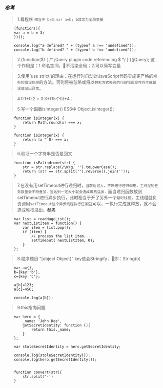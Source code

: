 ### [参考](https://www.toptal.com/javascript/interview-questions#form) ###

>1.看程序 `相当于 b=3;var a=b; b其实为全局变量`

        (function(){
        var a = b = 3; 
        })();

        console.log("a defined? " + (typeof a !== 'undefined'));
        console.log("b defined? " + (typeof b !== 'undefined'));


>2.(function($) { /* jQuery plugin code referencing $ */ } )(jQuery); 这个作用是：1.命名空间，不污染全局；2.可以简写变量

>3.使用'use strict'的理由：在运行时自动对JavaScript代码实施更严格的`解析和错误处理`的方法。否则将被忽略或将以`静默方式失败的代码错误现在将生成错误或抛出异常`。

>4.0.1+0.2 = 0.3+(15个0)+4；

>5.写一个函数isInteger() ES6中 Object.isInteger();

        function isInteger(x) {
            return Math.round(x) === x;
        }

        function isInteger(x) {
            return (x ^ 0) === x;
        }

>6.验证一个字符串是否是回文

        function isPalindrome(str) {
            str = str.replace(/\W/g, '').toLowerCase();
            return (str == str.split('').reverse().join(''));
        }

>7.在没有用setTimeout进行递归时，`当数组过大，不断进行递归调用，主线程的任务数量会不断叠加，当达到一定大小就会造成堆栈溢出，`而当递归函数放到setTimeout进行异步执行，此时相当于开了另外一个`延时线程`，主线程就负责调用`setTimeout这个异步线程执行任务`就可以，一执行完成就释放，就不会造成堆栈溢出。[参考](http://jungahuang.com/2017/02/17/event-Loop/)

        var list = readHugeList();
        var nextListItem = function() {
            var item = list.pop();
            if (item) {
                // process the list item...
                setTimeout( nextListItem, 0);
            }
        };

>8.程序题目 "[object Object]"  key值会Stringify，即：String(b)

        var a={},
        b={key:'b'},
        c={key:'c'};

        a[b]=123;
        a[c]=456;

        console.log(a[b]);

>9.this指向问题

        var hero = {
            _name: 'John Doe',
            getSecretIdentity: function (){
                return this._name;
            }
        };

        var stoleSecretIdentity = hero.getSecretIdentity;

        console.log(stoleSecretIdentity());
        console.log(hero.getSecretIdentity());


        function convert(str){
            str.split('-')
        }